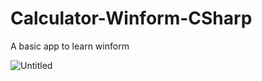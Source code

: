 # Calculator-Winform-CSharp
 A basic app to learn winform

![Untitled](https://user-images.githubusercontent.com/60953757/74339942-9e750d00-4dd7-11ea-9801-0903915df300.png)
